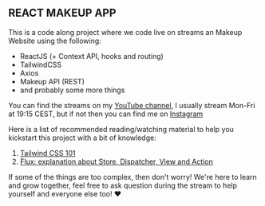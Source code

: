 ## REACT MAKEUP APP

This is a code along project where we code live on streams an Makeup Website using the following:

- ReactJS (+ Context API, hooks and routing)
- TailwindCSS
- Axios
- Makeup API (REST)
- and probably some more things

You can find the streams on my [YouTube channel](https://www.youtube.com/c/danascript/), I usually stream Mon-Fri at 19:15 CEST, but if not then you can find me on [Instagram](https://www.instagram.com/_danascript_/)

Here is a list of recommended reading/watching material to help you kickstart this project with a bit of knowledge:

1. [Tailwind CSS 101](https://blog.tailwindcss.com/tailwindcss-from-zero-to-production)
2. [Flux: explanation about Store, Dispatcher, View and Action](https://www.freecodecamp.org/news/an-introduction-to-the-flux-architectural-pattern-674ea74775c9/)


If some of the things are too complex, then don't worry! We're here to learn and grow together, feel free to ask question during the stream to help yourself and everyone else too! :heart: 